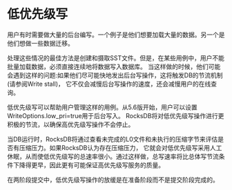 # 低优先级写

用户有时需要做大量的后台编写。一个例子是他们想要加载大量的数据。另一个是他们想做一些数据迁移。

处理这些情况的最佳方法是创建和摄取SST文件。但是，在某些用例中，用户不能批量加载数据，必须直接连续地将数据写入数据库。
当这样做的时候，他们可能会遇到这样的问题:如果他们尽可能快地发出后台写操作，这将触发DB的节流机制(请参阅Write stall)，
它不仅会减慢后台写操作的速度，还会减慢用户的在线查询。

低优先级写可以帮助用户管理这样的用例。从5.6版开始，用户可以设置WriteOptions.low_pri=true用于后台写入。
RocksDB将对低优先级写操作进行更积极的节流，以确保高优先级写操作不会停止。

当DB运行时，RocksDB将通过查看未完成的L0文件和未执行的压缩字节来评估是否有压缩压力。如果RocksDB认为存在压缩压力，
它就会对低优先级写采用人工休眠，从而使低优先级写的总速率很小。通过这样做，总写速率将比总体写节流条件下降得更早，因此更有可能保证高优先级写服务的质量。

在两阶段提交中，低优先级写操作的放缓是在准备阶段而不是提交阶段完成的。

